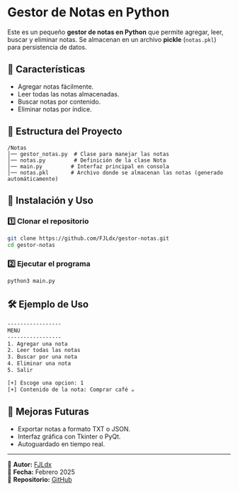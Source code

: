 # Gestor de Notas en Python

Este es un pequeño **gestor de notas en Python** que permite agregar, leer, buscar y eliminar notas. Se almacenan en un archivo **pickle** (`notas.pkl`) para persistencia de datos.

## 📌 Características
- Agregar notas fácilmente.
- Leer todas las notas almacenadas.
- Buscar notas por contenido.
- Eliminar notas por índice.

## 📂 Estructura del Proyecto
```
/Notas
│── gestor_notas.py  # Clase para manejar las notas
│── notas.py         # Definición de la clase Nota
│── main.py         # Interfaz principal en consola
│── notas.pkl       # Archivo donde se almacenan las notas (generado automáticamente)
```

## 🚀 Instalación y Uso

### 1️⃣ Clonar el repositorio
```bash
git clone https://github.com/FJLdx/gestor-notas.git
cd gestor-notas
```

### 2️⃣ Ejecutar el programa
```bash
python3 main.py
```

## 🛠️ Ejemplo de Uso

```bash
-----------------
MENU
-----------------
1. Agregar una nota
2. Leer todas las notas
3. Buscar por una nota
4. Eliminar una nota
5. Salir

[+] Escoge una opcion: 1
[+] Contenido de la nota: Comprar café ☕
```

## 🎯 Mejoras Futuras
- Exportar notas a formato TXT o JSON.
- Interfaz gráfica con Tkinter o PyQt.
- Autoguardado en tiempo real.

---

📌 **Autor:** [FJLdx](https://github.com/FJLdx)  
📅 **Fecha:** Febrero 2025  
🔗 **Repositorio:** [GitHub](https://github.com/FJLdx/gestor-notas)

